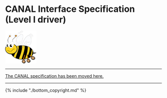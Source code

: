 # CANAL Interface Specification (Level I driver)

![Very Simple Control Protocol](./images/logo_100.png "Very Simple Control Protocol")

----

[The CANAL specification has been moved here.](https://grodansparadis.gitbooks.io/canal-can-abstraction-layer/content/)

----



{% include "./bottom_copyright.md" %}
